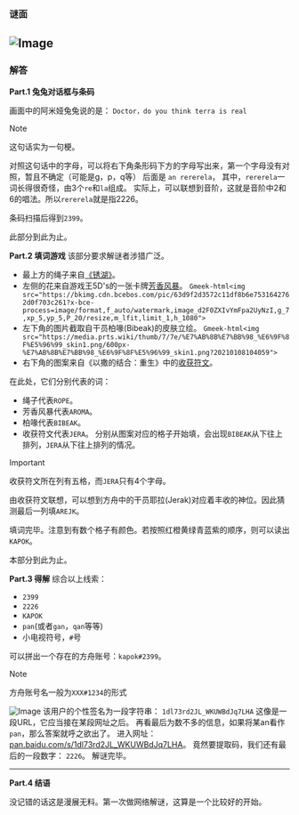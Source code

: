 ### 谜面
![Image](https://github.com/user-attachments/assets/7e2f75e7-3f34-40ca-9434-25e50c0631e5)
---
### 解答

**Part.1 兔兔对话框与条码**

画面中的阿米娅兔兔说的是：
`Doctor，do you think terra is real`
> [!NOTE]
> 这句话实为一句梗。

对照这句话中的字母，可以将右下角条形码下方的字母写出来，第一个字母没有对照，暂且不确定（可能是g，p，q等）
后面是 `an rererela`，
其中，`rererela`一词长得很奇怪，由3个`re`和`la`组成。
实际上，可以联想到音阶，这就是音阶中2和6的唱法。所以`rererela`就是指2226。

条码扫描后得到`2399`。

此部分到此为止。

**Part.2 填词游戏**
该部分要求解谜者涉猎广泛。
- 最上方的绳子来自[《锈湖》](https://baike.baidu.com/item/锈湖/63002230)。
- 左侧的花来自游戏王5D's的一张卡牌[芳香风暴](https://baike.baidu.com/item/芳香风暴/5191879)。
`Gmeek-html<img src="https://bkimg.cdn.bcebos.com/pic/63d9f2d3572c11df8b6e7531642762d0f703c261?x-bce-process=image/format,f_auto/watermark,image_d2F0ZXIvYmFpa2UyNzI,g_7,xp_5,yp_5,P_20/resize,m_lfit,limit_1,h_1080">`
- 左下角的图片截取自干员柏喙(Bibeak)的皮肤立绘。
`Gmeek-html<img src="https://media.prts.wiki/thumb/7/7e/%E7%AB%8B%E7%BB%98_%E6%9F%8F%E5%96%99_skin1.png/600px-%E7%AB%8B%E7%BB%98_%E6%9F%8F%E5%96%99_skin1.png?20210108104059">`
- 右下角的图案来自《以撒的结合：重生》中的[收获符文](https://isaac.huijiwiki.com/wiki/K33)。

在此处，它们分别代表的词：
- 绳子代表`ROPE`。
- 芳香风暴代表`AROMA`。
- 柏喙代表`BIBEAK`。
- 收获符文代表`JERA`。
分别从图案对应的格子开始填，会出现`BIBEAK`从下往上排列，`JERA`从下往上排列的情况。
> [!IMPORTANT]
> 收获符文所在列有五格，而`JERA`只有4个字母。

由收获符文联想，可以想到方舟中的干员耶拉(Jerak)对应着丰收的神位。因此猜测最后一列填`AREJK`。

填词完毕。注意到有数个格子有颜色。若按照红橙黄绿青蓝紫的顺序，则可以读出`KAPOK`。

本部分到此为止。

**Part.3 得解**
综合以上线索：
- `2399`
- `2226`
- `KAPOK`
- `pan`(或者`gan`，`qan`等等)
- 小电视符号，`#`号

可以拼出一个存在的方舟账号：`kapok#2399`。
> [!NOTE]
> 方舟账号名一般为`XXX#1234`的形式

![Image](https://github.com/user-attachments/assets/4912eaad-58ad-4f09-bb1f-ded6d069c079)
该用户的个性签名为一段字符串：
`1dl73rd2JL_WKUWBdJq7LHA`
这像是一段URL，它应当接在某段网址之后。
再看最后为数不多的信息，如果将某an看作`pan`，那么答案就呼之欲出了。
进入网址：[pan.baidu.com/s/1dl73rd2JL_WKUWBdJq7LHA](https://pan.baidu.com/s/1dl73rd2JL_WKUWBdJq7LHA)。
竟然要提取码，我们还有最后的一段数字：
`2226`。
解谜完毕。
***
**Part.4 结语**

没记错的话这是漫展无料。第一次做网络解谜，这算是一个比较好的开始。